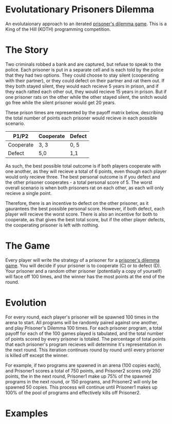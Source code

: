 # Evolutationary Prisoners Dilemma
An evolutaionary approach to an iterated <a href="https://en.wikipedia.org/wiki/Prisoner%27s_dilemma">prisoner's dilemma game</a>.  This is a King of the Hill (KOTH) programming competition. 

# The Story
Two criminals robbed a bank and are captured, but refuse to speak to the police. Each prisoner is put in a separate cell and is each told by the police that they had two options. They could choose to stay silent (cooperating with their partner), or they could defect on their partner and rat them out.  If they both stayed silent, they would each recieve 5 years in prison, and if they each ratted each other out, they would recieve 15 years in prison. But if one prisoner rats on the other while the other stayed silent, the snitch would go free while the silent prisoner would get 20 years.  

These prison times are represented by the payoff matrix below, describing the total number of points each prisoner would recieve in each possible scenario. 

| P1/P2 | Cooperate | Defect |
| ------ | --------- |------ |
| Cooperate | 3, 3 | 0, 5 |
| Defect | 5,0 | 1,1 |

As such, the best possible total outcome is if both players cooperate with one another, as they will recieve a total of 6 points, even though each player would only recieve three.  The best personal outcome is if you defect and the other prisoner cooperates - a total personal score of 5. The worst overall scenario is when both prisoners rat on each other, as each will only recieve a single point. 

Therefore, there is an incentive to defect on the other prisoner, as it gaurantees the best possible personal score.  However, if both defect, each player will recieve the worst score. There is also an incentive for both to cooperate, as that gives the best total score, but if the other player defects, the cooperating prisoner is left with nothing.  

# The Game
Every player will write the strategy of a prisoner for a <a href="https://en.wikipedia.org/wiki/Prisoner%27s_dilemma">prisoner's dilemma game</a>. You will decide if your prisoner is to cooperate (C) or to defect (D). Your prisoner and a random other prisoner (potentially a copy of yourself) will face off 100 times, and the winner has the most points at the end of the round. 


# Evolution
For every round, each player's prisoner will be spawned 100 times in the arena to start. All programs will be randomly paired against one another, and play Prisoner's Dilemma 100 times. For each prisoner program, a total payoff for each of the 100 games played is tabulated, and the total number of points scored by every prisoner is totaled. The percentage of total points that each prisoner's program recieves will determine it's representation in the next round.  This iteration continues round by round until every prisoner is killed off except the winner.

For example, if two programs are spawned in an arena (100 copies each), and Prisoner1 scores a total of 750 points, and Prisoner2 scores only 250 points, the in the next round, Prisoner1 make up 75% of the spawned programs in the next round, or 150 programs, and Prisoner2 will only be spawned 50 copies.  This process will continue until Prisoner1 makes up 100% of the pool of programs and effectively kills off Prisoner2. 

# Examples

